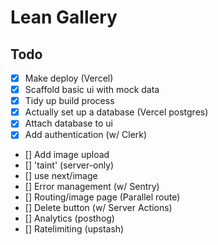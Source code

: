 # Lean Gallery

## Todo

- [x] Make deploy (Vercel)
- [x] Scaffold basic ui with mock data
- [x] Tidy up build process
- [x] Actually set up a database (Vercel postgres)
- [x] Attach database to ui
- [x] Add authentication (w/ Clerk)
- [] Add image upload
- [] 'taint' (server-only)
- [] use next/image
- [] Error management (w/ Sentry)
- [] Routing/image page (Parallel route)
- [] Delete button (w/ Server Actions)
- [] Analytics (posthog)
- [] Ratelimiting (upstash)
